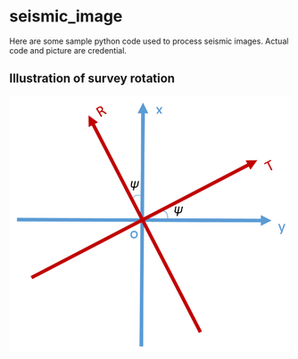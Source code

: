 # seismic_image
Here are some sample python code used to process seismic images. Actual code and picture are credential.

## Illustration of survey rotation
![survey](https://github.com/dongzexuan/seismic_image/blob/master/surveyrotation.png)

